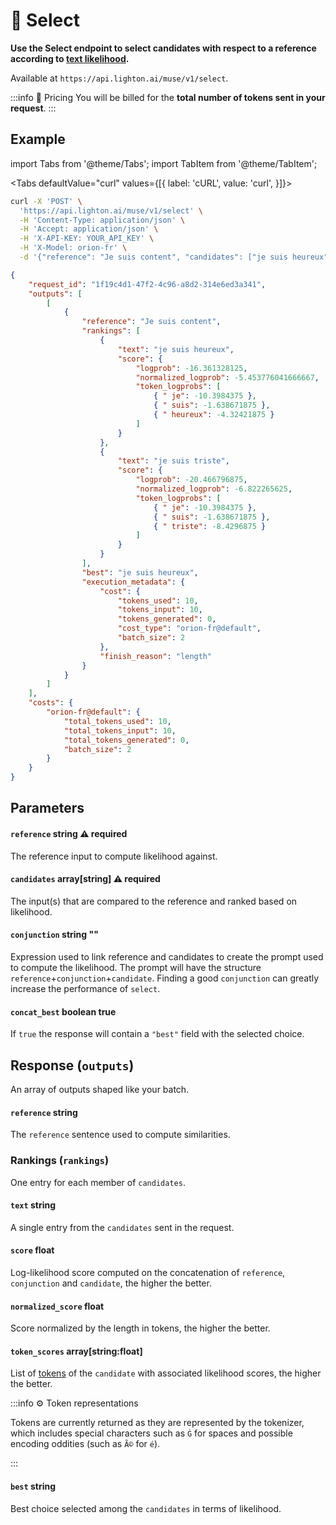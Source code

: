 ---
---

# 🔘 Select

**Use the Select endpoint to select candidates with respect to a reference according to [text likelihood](/home/concepts#likelihood).**

Available at `https://api.lighton.ai/muse/v1/select`.

:::info 💸️ Pricing
You will be billed for the **total number of tokens sent in your request**.
:::

## Example

import Tabs from '@theme/Tabs';
import TabItem from '@theme/TabItem';

<Tabs defaultValue="curl" values={[{ label: 'cURL', value: 'curl', }]}>

<TabItem value="curl">

```bash title="Request"
curl -X 'POST' \
  'https://api.lighton.ai/muse/v1/select' \
  -H 'Content-Type: application/json' \
  -H 'Accept: application/json' \
  -H 'X-API-KEY: YOUR_API_KEY' \
  -H 'X-Model: orion-fr' \
  -d '{"reference": "Je suis content", "candidates": ["je suis heureux", "je suis triste"]}'
```

</TabItem>

</Tabs>

```json title="Response (JSON)"
{
    "request_id": "1f19c4d1-47f2-4c96-a8d2-314e6ed3a341",
    "outputs": [
        [
            {
                "reference": "Je suis content",
                "rankings": [
                    {
                        "text": "je suis heureux",
                        "score": {
                            "logprob": -16.361328125,
                            "normalized_logprob": -5.453776041666667,
                            "token_logprobs": [
                                { " je": -10.3984375 },
                                { " suis": -1.638671875 },
                                { " heureux": -4.32421875 }
                            ]
                        }
                    },
                    {
                        "text": "je suis triste",
                        "score": {
                            "logprob": -20.466796875,
                            "normalized_logprob": -6.822265625,
                            "token_logprobs": [
                                { " je": -10.3984375 },
                                { " suis": -1.638671875 },
                                { " triste": -8.4296875 }
                            ]
                        }
                    }
                ],
                "best": "je suis heureux",
                "execution_metadata": {
                    "cost": {
                        "tokens_used": 10,
                        "tokens_input": 10,
                        "tokens_generated": 0,
                        "cost_type": "orion-fr@default",
                        "batch_size": 2
                    },
                    "finish_reason": "length"
                }
            }
        ]
    ],
    "costs": {
        "orion-fr@default": {
            "total_tokens_used": 10,
            "total_tokens_input": 10,
            "total_tokens_generated": 0,
            "batch_size": 2
        }
    }
}
```

## Parameters

#### `reference` <span class="param-types">string</span> <span class="param-warning">⚠️ required</span>

The reference input to compute likelihood against.

#### `candidates` <span class="param-types">array[string]</span> <span class="param-warning">⚠️ required</span>

The input(s) that are compared to the reference and ranked based on likelihood.

#### `conjunction` <span class="param-types">string</span> <span class="param-optional">""</span>

Expression used to link reference and candidates to create the prompt used to compute the likelihood. The prompt will have the structure `reference`+`conjunction`+`candidate`. Finding a good `conjunction` can greatly increase the performance of `select`.

#### `concat_best` <span class="param-types">boolean</span> <span class="param-optional">true</span>

If `true` the response will contain a `"best"` field with the selected choice.

## Response (`outputs`)

An array of outputs shaped like your batch.

#### `reference` <span class="param-types">string</span>

The `reference` sentence used to compute similarities.

### Rankings (`rankings`)

One entry for each member of `candidates`.

#### `text` <span class="param-types">string</span>

A single entry from the `candidates` sent in the request.

#### `score` <span class="param-types">float</span>

Log-likelihood score computed on the concatenation of `reference`, `conjunction` and `candidate`, the higher the better.

#### `normalized_score` <span class="param-types">float</span>

Score normalized by the length in tokens, the higher the better.

#### `token_scores` <span class="param-types">array[string:float]</span>

List of [tokens](/home/concepts#tokens) of the `candidate` with associated likelihood scores, the higher the better.

:::info ⚙️ Token representations

Tokens are currently returned as they are represented by the tokenizer, which includes special characters such as `Ġ`
for spaces and possible encoding oddities (such as `Ã©` for `é`).

:::

#### `best` <span class="param-types">string</span>

Best choice selected among the `candidates` in terms of likelihood.
